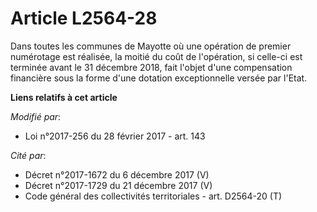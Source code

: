 # Article L2564-28

Dans toutes les communes de Mayotte où une opération de premier numérotage est réalisée, la moitié du coût de l'opération, si
celle-ci est terminée avant le 31 décembre 2018, fait l'objet d'une compensation financière sous la forme d'une dotation
exceptionnelle versée par l'Etat.

**Liens relatifs à cet article**

_Modifié par_:

  - Loi n°2017-256 du 28 février 2017 - art. 143

_Cité par_:

  - Décret n°2017-1672 du 6 décembre 2017 (V)
  - Décret n°2017-1729 du 21 décembre 2017 (V)
  - Code général des collectivités territoriales - art. D2564-20 (T)
